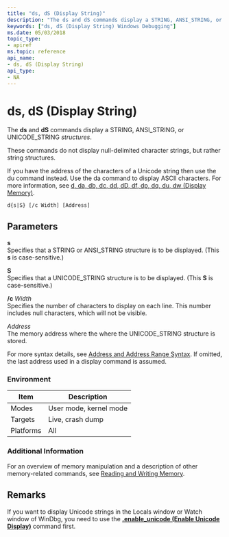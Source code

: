 ```yaml
---
title: "ds, dS (Display String)"
description: "The ds and dS commands display a STRING, ANSI_STRING, or UNICODE_STRING structure."
keywords: ["ds, dS (Display String) Windows Debugging"]
ms.date: 05/03/2018
topic_type:
- apiref
ms.topic: reference
api_name:
- ds, dS (Display String)
api_type:
- NA
---
```


# ds, dS (Display String)


The **ds** and **dS** commands display a STRING, ANSI\_STRING, or UNICODE\_STRING *structures*. 

These commands do not display null-delimited character strings, but rather string structures.

If you have the address of the characters of a Unicode string then use the du command instead. Use the da command to display ASCII characters. For more information, see [d, da, db, dc, dd, dD, df, dp, dq, du, dw (Display Memory)](d--da--db--dc--dd--dd--df--dp--dq--du--dw--dw--dyb--dyd--display-memor.md).

```dbgcmd
d{s|S} [/c Width] [Address]
```

## <span id="ddk_cmd_display_string_dbg"></span><span id="DDK_CMD_DISPLAY_STRING_DBG"></span>Parameters


<span id="_______s______"></span><span id="_______S______"></span> **s**   
Specifies that a STRING or ANSI\_STRING structure is to be displayed. (This **s** is case-sensitive.)

<span id="_______S______"></span><span id="_______s______"></span> **S**   
Specifies that a UNICODE\_STRING structure is to be displayed. (This **S** is case-sensitive.)

<span id="________c_______Width______"></span><span id="________c_______width______"></span><span id="________C_______WIDTH______"></span> **/c** *Width*   
Specifies the number of characters to display on each line. This number includes null characters, which will not be visible.

<span id="_______Address______"></span><span id="_______address______"></span><span id="_______ADDRESS______"></span> *Address*   
The memory address where the where the UNICODE_STRING structure is stored. 

For more syntax details, see [Address and Address Range Syntax](address-and-address-range-syntax.md). If omitted, the last address used in a display command is assumed.

### Environment

|  Item  | Description          |
|--------|----------------------|
|Modes   |User mode, kernel mode|
|Targets |Live, crash dump      |
|Platforms|All                  |

 

### Additional Information

For an overview of memory manipulation and a description of other memory-related commands, see [Reading and Writing Memory](../debugger/reading-and-writing-memory.md).

## Remarks

If you want to display Unicode strings in the Locals window or Watch window of WinDbg, you need to use the [**.enable\_unicode (Enable Unicode Display)**](-enable-unicode--enable-unicode-display-.md) command first.

 



